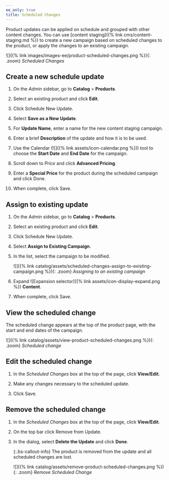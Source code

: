```yaml
---
ee_only: true
title: Scheduled Changes
---
```


Product updates can be applied on schedule and grouped with other content changes. You can use [content staging]({% link cms/content-staging.md %}) to create a new campaign based on scheduled changes to the product, or apply the changes to an existing campaign.

![]({% link images/images-ee/product-scheduled-changes.png %}){: .zoom}
_Scheduled Changes_

## Create a new schedule update

1. On the _Admin_ sidebar, go to **Catalog** > **Products**.

1. Select an existing product and click **Edit**.

1. Click <span class="btn">Schedule New Update</span>.

1. Select **Save as a New Update**.

1. For **Update Name**, enter a name for the new content staging campaign.

1. Enter a brief **Description** of the update and how it is to be used.

1. Use the Calendar (![]({% link assets/icon-calendar.png %})) tool to choose the **Start Date** and **End Date** for the campaign.

1. Scroll down to _Price_ and click **Advanced Pricing**.

1. Enter a **Special Price** for the product during the scheduled campaign and click <span class="btn">Done</span>.

1. When complete, click <span class="btn">Save</span>.

## Assign to existing update

1. On the _Admin_ sidebar, go to **Catalog** > **Products**.

1. Select an existing product and click **Edit**.

1. Click <span class="btn">Schedule New Update</span>.

1. Select **Assign to Existing Campaign**.

1. In the list, select the campaign to be modified.

   ![]({% link catalog/assets/scheduled-changes-assign-to-existing-campaign.png %}){: .zoom}
   _Assigning to an existing campaign_

1. Expand ![Expansion selector]({% link assets/icon-display-expand.png %}) **Content**.

1. When complete, click <span class="btn">Save</span>.

## View the scheduled change

The scheduled change appears at the top of the product page, with the start and end dates of the campaign.

![]({% link catalog/assets/view-product-scheduled-changes.png %}){: .zoom}
_Scheduled change_

## Edit the scheduled change

1. In the _Scheduled Changes_ box at the top of the page, click **View/Edit**.

1. Make any changes necessary to the scheduled update.

1. Click <span class="btn">Save</span>.

## Remove the scheduled change

1. In the _Scheduled Changes_ box at the top of the page, click **View/Edit**.

1. On the top bar click <span class="btn">Remove from Update</span>.

1. In the dialog, select **Delete the Update** and click **Done**.

   {:.bs-callout-info}
   The product is removed from the update and all scheduled changes are lost.

   ![]({% link catalog/assets/remove-product-scheduled-changes.png %}){: .zoom}
   _Remove Scheduled Change_
